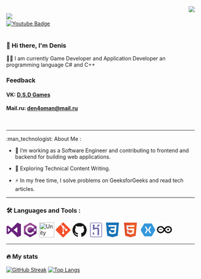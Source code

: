 <div align="left">
    <div align="right" id="header">
  <img src="https://media.giphy.com/media/M9gbBd9nbDrOTu1Mqx/giphy.gif" width="160"/>
</div>
    <div id="header">
  <img src="https://media.giphy.com/media/M9gbBd9nbDrOTu1Mqx/giphy.gif" width="160"/>
</div>
<div id="badges">
  <a href="https://youtube.com/channel/UCADSk9ToY8zGm9u3lROR1xg">
    <img src="https://img.shields.io/badge/YouTube-red?style=for-the-badge&logo=youtube&logoColor=white" alt="Youtube Badge" width="160"/>
  </a>
</div>
 <div>
  <img src="https://komarev.com/ghpvc/?username=DSD-Games&style=flat-square&color=blue" alt="" width="160"/>
 </div>
</div>
    </div>
    
 ### :wave: Hi there, I'm Denis
:man_technologist: I am currently Game Developer and Application Developer an programming language C# and C++ 

### Feedback
#### VK: [D.S.D Games](https://vk.com/dsdgames)
#### Mail.ru: den4oman@mail.ru 

<div id="view-panel" bakground-color="red" align="center">
 <img  src="https://sarev.com/ghpvc/?username=your-github-username&style=flat-square&color=blue" alt=""/>
</div>

---

<div align="left">
:man_technologist: About Me :
</div>

- :telescope: I’m working as a Software Engineer and contributing to frontend and backend for building web applications.

- :seedling: Exploring Technical Content Writing.

- :zap: In my free time, I solve problems on GeeksforGeeks and read tech articles.

---

### :hammer_and_wrench: Languages and Tools :
<div>
  <img src="https://github.com/devicons/devicon/blob/master/icons/visualstudio/visualstudio-plain.svg" title="Visual Studio" **alt="Visual Studio" width="40" height="40"/>
  <img src="https://github.com/devicons/devicon/blob/master/icons/csharp/csharp-original.svg" title="C#" **alt="C#" width="40" height="40"/>
  <img src="https://github.com/devicons/devicon/blob/master/icons/unity/unity-original.svg" title="Unity" **alt="Unity" width="40" height="40"/>
      <img src="https://github.com/devicons/devicon/blob/master/icons/git/git-original.svg" title="Git" **alt="Git" width="40" height="40"/>
  <img src="https://github.com/devicons/devicon/blob/master/icons/github/github-original.svg" title="GitHub" **alt="GitHub" width="40" height="40"/>
      <img src="https://github.com/devicons/devicon/blob/master/icons/heroku/heroku-original.svg" title="Heroku" **alt="Heroku" width="40" height="40"/>
       <img src="https://github.com/devicons/devicon/blob/master/icons/css3/css3-plain.svg"  title="CSS3" alt="CSS" width="40" height="40"/>&nbsp;
  <img src="https://github.com/devicons/devicon/blob/master/icons/html5/html5-original.svg" title="HTML5" alt="HTML" width="40" height="40"/>&nbsp;
  <img src="https://github.com/devicons/devicon/blob/master/icons/xamarin/xamarin-original.svg" title="Xamarin" **alt="Xamarin" width="40" height="40"/>
  <img src="https://github.com/devicons/devicon/blob/master/icons/arduino/arduino-plain.svg" title="Arduino" **alt="Arduino" width="40" height="40"/>
</div>

---

### :fire: My stats

[![GitHub Streak](http://github-readme-streak-stats.herokuapp.com?user=DSD-Games&hide_border=)](https://git.io/streak-stats)
[![Top Langs](https://github-readme-stats.vercel.app/api/top-langs/?username=DSD-Games&layout=compact&theme=flag-india)](https://github.com/anuraghazra/github-readme-stats)
